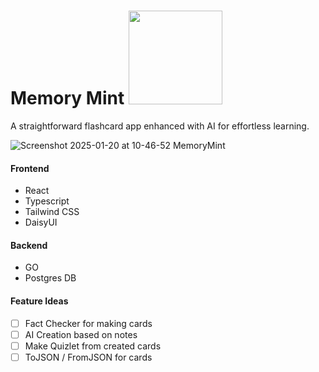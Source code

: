 # Memory Mint <a href="https://awa03.github.io/MemoryMint/deployment/deploy.html"> <img src="https://i0.wp.com/dustinbradybooks.com/wp-content/uploads/2018/10/get-started-button-png-4.png?resize=300%2C79" width="150" />
</a>


A straightforward flashcard app enhanced with AI for effortless learning.

![Screenshot 2025-01-20 at 10-46-52 MemoryMint](https://github.com/user-attachments/assets/a46c1389-731e-46a1-bcd5-9befa34a15a1)



#### Frontend
- React
- Typescript
- Tailwind CSS
- DaisyUI

#### Backend
- GO 
- Postgres DB

#### Feature Ideas
- [ ] Fact Checker for making cards
- [ ] AI Creation based on notes
- [ ] Make Quizlet from created cards
- [ ] ToJSON / FromJSON for cards
